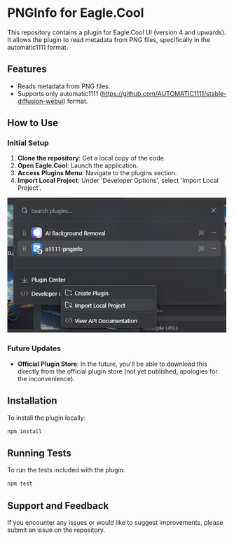 # PNGInfo for Eagle.Cool

This repository contains a plugin for Eagle.Cool UI (version 4 and upwards). It allows the plugin to read metadata from PNG files, specifically in the automatic1111 format.

## Features

- Reads metadata from PNG files.
- Supports only automatic1111 (https://github.com/AUTOMATIC1111/stable-diffusion-webui) format.

## How to Use

### Initial Setup

1. **Clone the repository**: Get a local copy of the code.
2. **Open Eagle.Cool**: Launch the application.
3. **Access Plugins Menu**: Navigate to the plugins section.
4. **Import Local Project**: Under 'Developer Options', select 'Import Local Project'.

![Importing Local Project](./docs/01.JPG)

### Future Updates

- **Official Plugin Store**: In the future, you'll be able to download this directly from the official plugin store (not yet published, apologies for the inconvenience).

## Installation

To install the plugin locally:

```bash
npm install
```

## Running Tests

To run the tests included with the plugin:

```bash
npm test
```

## Support and Feedback

If you encounter any issues or would like to suggest improvements, please submit an issue on the repository.
